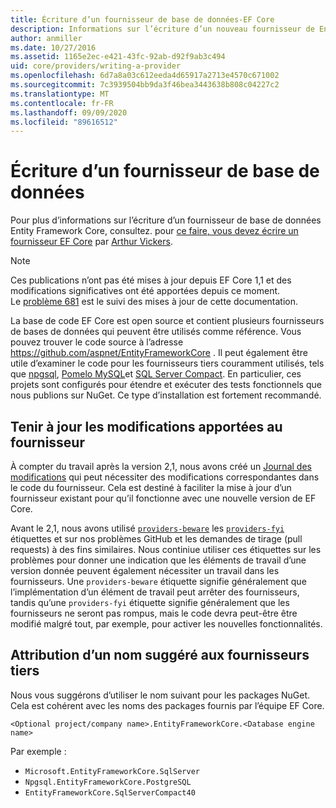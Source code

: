 ```yaml
---
title: Écriture d’un fournisseur de base de données-EF Core
description: Informations sur l’écriture d’un nouveau fournisseur de Entity Framework Core
author: anmiller
ms.date: 10/27/2016
ms.assetid: 1165e2ec-e421-43fc-92ab-d92f9ab3c494
uid: core/providers/writing-a-provider
ms.openlocfilehash: 6d7a8a03c612eeda4d65917a2713e4570c671002
ms.sourcegitcommit: 7c3939504bb9da3f46bea3443638b808c04227c2
ms.translationtype: MT
ms.contentlocale: fr-FR
ms.lasthandoff: 09/09/2020
ms.locfileid: "89616512"
---
```

# <a name="writing-a-database-provider"></a>Écriture d’un fournisseur de base de données

Pour plus d’informations sur l’écriture d’un fournisseur de base de données Entity Framework Core, consultez. pour [ce faire, vous devez écrire un fournisseur EF Core](https://blog.oneunicorn.com/2016/11/11/so-you-want-to-write-an-ef-core-provider/) par [Arthur Vickers](https://github.com/ajcvickers).

> [!NOTE]
> Ces publications n’ont pas été mises à jour depuis EF Core 1,1 et des modifications significatives ont été apportées depuis ce moment.  
Le [problème 681](https://github.com/dotnet/EntityFramework.Docs/issues/681) est le suivi des mises à jour de cette documentation.

La base de code EF Core est open source et contient plusieurs fournisseurs de bases de données qui peuvent être utilisés comme référence. Vous pouvez trouver le code source à l’adresse <https://github.com/aspnet/EntityFrameworkCore> . Il peut également être utile d’examiner le code pour les fournisseurs tiers couramment utilisés, tels que [npgsql](https://github.com/npgsql/Npgsql.EntityFrameworkCore.PostgreSQL), [Pomelo MySQL](https://github.com/PomeloFoundation/Pomelo.EntityFrameworkCore.MySql)et [SQL Server Compact](https://github.com/ErikEJ/EntityFramework.SqlServerCompact). En particulier, ces projets sont configurés pour étendre et exécuter des tests fonctionnels que nous publions sur NuGet. Ce type d’installation est fortement recommandé.

## <a name="keeping-up-to-date-with-provider-changes"></a>Tenir à jour les modifications apportées au fournisseur

À compter du travail après la version 2,1, nous avons créé un [Journal des modifications](xref:core/providers/provider-log) qui peut nécessiter des modifications correspondantes dans le code du fournisseur. Cela est destiné à faciliter la mise à jour d’un fournisseur existant pour qu’il fonctionne avec une nouvelle version de EF Core.

Avant le 2,1, nous avons utilisé [`providers-beware`](https://github.com/aspnet/EntityFrameworkCore/labels/providers-beware) les [`providers-fyi`](https://github.com/aspnet/EntityFrameworkCore/labels/providers-fyi) étiquettes et sur nos problèmes GitHub et les demandes de tirage (pull requests) à des fins similaires. Nous continiue utiliser ces étiquettes sur les problèmes pour donner une indication que les éléments de travail d’une version donnée peuvent également nécessiter un travail dans les fournisseurs. Une `providers-beware` étiquette signifie généralement que l’implémentation d’un élément de travail peut arrêter des fournisseurs, tandis qu’une `providers-fyi` étiquette signifie généralement que les fournisseurs ne seront pas rompus, mais le code devra peut-être être modifié malgré tout, par exemple, pour activer les nouvelles fonctionnalités.

## <a name="suggested-naming-of-third-party-providers"></a>Attribution d’un nom suggéré aux fournisseurs tiers

Nous vous suggérons d’utiliser le nom suivant pour les packages NuGet. Cela est cohérent avec les noms des packages fournis par l’équipe EF Core.

`<Optional project/company name>.EntityFrameworkCore.<Database engine name>`

Par exemple :

* `Microsoft.EntityFrameworkCore.SqlServer`
* `Npgsql.EntityFrameworkCore.PostgreSQL`
* `EntityFrameworkCore.SqlServerCompact40`
